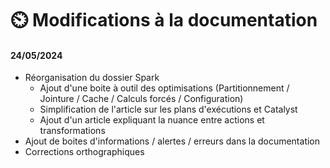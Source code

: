 # ⏲️ Modifications à la documentation

#### 24/05/2024

* Réorganisation du dossier Spark
  * Ajout d'une boite à outil des optimisations (Partitionnement / Jointure / Cache / Calculs forcés / Configuration)
  * Simplification de l'article sur les plans d'exécutions et Catalyst
  * Ajout d'un article expliquant la nuance entre actions et transformations
* Ajout de boites d'informations / alertes / erreurs dans la documentation
* Corrections orthographiques
